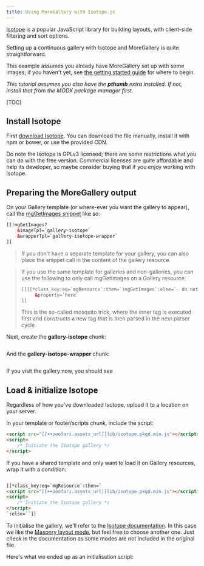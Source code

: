 ```yaml
---
title: Using MoreGallery with Isotope.js
---
```


[Isotope](https://isotope.metafizzy.co/) is a popular JavaScript library for building layouts, with client-side filtering and sort options.

Setting up a continuous gallery with Isotope and MoreGallery is quite straightforward.

This example assumes you already have MoreGallery set up with some images; if you haven't yet, see [the getting started guide](../Getting_Started) for where to begin.

_This tutorial assumes you also have the **pthumb** extra installed. If not, install that from the MODX package manager first._

[TOC]


## Install Isotope

First [download Isotope](https://isotope.metafizzy.co/#install). You can download the file manually, install it with npm or bower, or use the provided CDN.

Do note the Isotope is GPLv3 licensed; there are some restrictions what you can do with the free version. Commercial licenses are quite affordable and help its developer, so maybe consider buying that if you enjoy working with Isotope.

## Preparing the MoreGallery output

On your Gallery template (or where-ever you want the gallery to appear), call the [mgGetImages snippet](../Snippets/mgGetImages) like so:

````html
[[!mgGetImages?
    &imageTpl=`gallery-isotope`
    &wrapperTpl=`gallery-isotope-wrapper`
]]
````

> If you don't have a separate template for your gallery, you can also place the snippet call in the content of the gallery resource.

> If you use the same template for galleries and non-galleries, you can use the following to only call mgGetImages on a Gallery resource:
> ```html
> [[[[*class_key:eq=`mgResource`:then=`!mgGetImages`:else=`- do nothing`]]?
>      &property=`here`
> ]]
> ```
> This is the so-called mosquito trick, where the inner tag is executed first and constructs a new tag that is then parsed in the next parser cycle.

Next, create the **gallery-isotope** chunk:

````html

````

And the **gallery-isotope-wrapper** chunk:

````html

````

If you visit the gallery now, you should see

## Load & initialize Isotope

Regardless of how you've downloaded Isotope, upload it to a location on your server.

In your template or footer/scripts chunk, include the script:

````html
<script src="[[++zoofari.assets_url]]lib/isotope.pkgd.min.js"></script>
<script>
    /* Initiate the Isotope gallery */
</script>
````

If you have a shared template and only want to load it on Gallery resources, wrap it with a condition:

````html

[[*class_key:eq=`mgResource`:then=`
<script src="[[++zoofari.assets_url]]lib/isotope.pkgd.min.js"></script>
<script>
    /* Initiate the Isotope gallery */
</script>
`:else=``]]
````

To initialise the gallery, we'll refer to the [Isotope documentation](https://isotope.metafizzy.co/options.html). In this case we like the [Masonry layout mode](https://isotope.metafizzy.co/layout-modes/masonry.html),  but feel free to choose another one. Just check in the documentation as some modes are not included in the original file.

Here's what we ended up as an initialisation script:

````html


````


